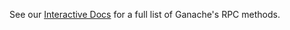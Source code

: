 See our [Interactive Docs](https://trufflesuite.github.io/ganache/) for a full list of Ganache's RPC methods.
